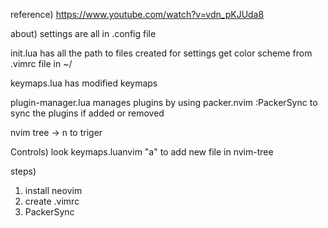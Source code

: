 reference)
https://www.youtube.com/watch?v=vdn_pKJUda8


about)
settings are all in .config file

init.lua has all the path to files created for settings
get color scheme from .vimrc file in ~/

keymaps.lua has modified keymaps

plugin-manager.lua manages plugins by using packer.nvim
:PackerSync to sync the plugins if added or removed

nvim tree -> <space>n to triger

Controls)
look keymaps.luanvim
"a" to add new file in nvim-tree


steps)
1) install neovim
2) create .vimrc
3) PackerSync
